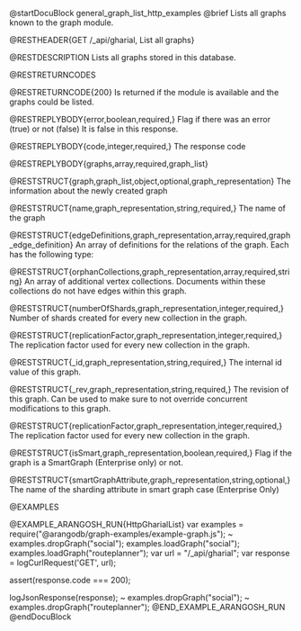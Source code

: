 
@startDocuBlock general_graph_list_http_examples
@brief Lists all graphs known to the graph module.

@RESTHEADER{GET /_api/gharial, List all graphs}

@RESTDESCRIPTION
Lists all graphs stored in this database.

@RESTRETURNCODES

@RESTRETURNCODE{200}
Is returned if the module is available and the graphs could be listed.

@RESTREPLYBODY{error,boolean,required,}
Flag if there was an error (true) or not (false)
It is false in this response.

@RESTREPLYBODY{code,integer,required,}
The response code

@RESTREPLYBODY{graphs,array,required,graph_list}

@RESTSTRUCT{graph,graph_list,object,optional,graph_representation}
The information about the newly created graph

@RESTSTRUCT{name,graph_representation,string,required,}
The name of the graph

@RESTSTRUCT{edgeDefinitions,graph_representation,array,required,graph_edge_definition}
An array of definitions for the relations of the graph.
Each has the following type:

@RESTSTRUCT{orphanCollections,graph_representation,array,required,string}
An array of additional vertex collections.
Documents within these collections do not have edges within this graph.

@RESTSTRUCT{numberOfShards,graph_representation,integer,required,}
Number of shards created for every new collection in the graph.

@RESTSTRUCT{replicationFactor,graph_representation,integer,required,}
The replication factor used for every new collection in the graph.

@RESTSTRUCT{_id,graph_representation,string,required,}
The internal id value of this graph. 

@RESTSTRUCT{_rev,graph_representation,string,required,}
The revision of this graph. Can be used to make sure to not override
concurrent modifications to this graph.

@RESTSTRUCT{replicationFactor,graph_representation,integer,required,}
The replication factor used for every new collection in the graph.

@RESTSTRUCT{isSmart,graph_representation,boolean,required,}
Flag if the graph is a SmartGraph (Enterprise only) or not.

@RESTSTRUCT{smartGraphAttribute,graph_representation,string,optional,}
The name of the sharding attribute in smart graph case (Enterprise Only)

@EXAMPLES

@EXAMPLE_ARANGOSH_RUN{HttpGharialList}
  var examples = require("@arangodb/graph-examples/example-graph.js");
~ examples.dropGraph("social");
  examples.loadGraph("social");
  examples.loadGraph("routeplanner");
  var url = "/_api/gharial";
  var response = logCurlRequest('GET', url);

  assert(response.code === 200);

  logJsonResponse(response);
~ examples.dropGraph("social");
~ examples.dropGraph("routeplanner");
@END_EXAMPLE_ARANGOSH_RUN
@endDocuBlock

